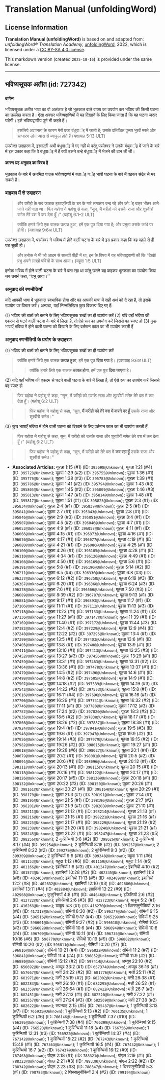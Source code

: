 # Translation Manual (unfoldingWord)

## License Information

**Translation Manual (unfoldingWord)** is based on and adapted from: _unfoldingWord® Translation Academy_, [unfoldingWord](https://unfoldingword.org/utw), 2022, which is licensed under a [CC BY-SA 4.0 license](https://creativecommons.org/licenses/by-sa/4.0/legalcode.en).

This markdown version (created `2025-10-16`) is provided under the same license.



--------------------------------

## भविष्यसूचक अतीत (id: 727342)

### वर्णन

भविष्यसूचक अतीत भाषा का वो अलंकार है जो भूतकाल वाले वाक्य का उपयोग कर भविष्य की किसी घटना का उल्लेख करता है। ऐसा अक्सर भविष्यद्वाणियों में यह दिखाने के लिए किया जाता है कि वह घटना जरूर घटेगी। इसे भविष्यद्वाणीय पूर्ण भी कहते हैं।

> इसलिये अज्ञानता के कारण मेरी प्रजा बंधुवार्इ में जाती है; उसके प्रतिष्ठित पुरूष भूखों मरते और साधारण लोग प्यास से ब्याकुल होते हैं (यशायाह 5:13 ULT)

उपरोक्त उदाहरण में, इस्राएली अभी बंधुवार्इ में गए नही थे परंतु परमेश्वर ने उनके बंधुवार्इ में जाने के बारे में इस प्रकार कहा कि वे बंधुवार्इ में हैं क्यों उसने उन्हे बंधुवार्इ में भेजने की ठान ली थी।

#### कारण यह अनुवाद का विषय है

भूतकाल के बारे में अनभिज्ञ पाठक भविष्यद्वाणी में बतार्इ गर्इ भावी घटना के बारे में पढ़कर संदेह से भर सकते हैं।

### बाइबल में से उदाहरण

> और यरीहो के सब फाटक इस्राएलियों के डर के मारे लगातार बन्द रहे और कोर्इ बाहर भीतर आने जाने नहीं पाता था। फिर यहोवा ने यहोशू से कहा, “सुन, मैं यरीहो को उसके राजा और शूरवीरों समेत तेरे वश में कर देता हूँ।” (यहोशू 6:1–2 ULT)

> क्योंकि हमारे लिये एक बालक उत्पन्न हुआ, हमें एक पुत्र दिया गया है; और प्रभुता उसके कांधे पर होगी। (यशायाह 9:6अ ULT)

उपरोक्त उदाहरण में, परमेश्वर ने भविष्य में होने वाली घटना के बारे में इस प्रकार कहा कि वह पहले से ही घट चुकी हो।

> और हनोक ने भी जो आदम से सातवीं पीढ़ी में था, इन के विषय में यह भविष्यद्ववाणी की कि “देखो! प्रभु अपने लाखों पवित्रों के साथ आया। (यहूदा 1:5 ULT)

हनोक भविष्य में होने वाली घटना के बारे में बता रहा था परंतु उसने यह कहकर भूतकाल का उपयोग किया जब उसने कहा, ‘‘प्रभु आया।’’

### अनुवाद की रणनीतियाँ

यदि आपकी भाषा में भूतकाल स्वभाविक होगा और वह आपकी भाषा में सही अर्थ को दे रहा है, तो इसके उपयोग पर विचार करें। अन्यथा, यहाँ निम्नलिखित कुछ विकल्प दिए गए हैं:

(1\) भविष्य की बातों को बताने के लिए भविष्यसूचक शब्दों का ही उपयोग करें (2\) यदि वहाँ भविष्य की एकदम से घटने वाली घटना के बारे में लिखा है, तो ऐसे रूप का उपयोग करें जिससे वह स्पष्ट हो (3\) कुछ भाषाएँ भविष्य में होने वाली घटना को दिखाने के लिए वर्तमान काल का भी उपयोग करती हैं

### अनुवाद रणनीतियों के प्रयोग के उदाहरण

(1\) भविष्य की बातों को बताने के लिए भविष्यसूचक शब्दों का ही उपयोग करें

> क्योंकि हमारे लिये एक बालक **उत्पन्न हुआ**, हमें एक पुत्र **दिया गया** है। (यशायाह 9:6अ ULT)
> 
> 
> > क्योंकि हमारे लिये एक बालक **उत्पन्न होगा**, हमें एक पुत्र **दिया जाएगा** है।

(2\) यदि वहाँ भविष्य की एकदम से घटने वाली घटना के बारे में लिखा है, तो ऐसे रूप का उपयोग करें जिससे वह स्पष्ट हो

> फिर यहोवा ने यहोशू से कहा, “सुन, मैं यरीहो को उसके राजा और शूरवीरों समेत तेरे वश में कर देता हूँ। (यहोशू 6:2 ULT)

> > फिर यहोवा ने यहोशू से कहा, “सुन, **मैं यरीहो को तेरे वश में करने पर हूँ** उसके राजा और शूरवीरों समेत।”

(3\) कुछ भाषाएँ भविष्य में होने वाली घटना को दिखाने के लिए वर्तमान काल का भी उपयोग करती हैं

> फिर यहोवा ने यहोशू से कहा, सुन, मैं यरीहो को उसके राजा और शूरवीरों समेत तेरे वश में कर देता हूँ।” (यहोशू 6:2 ULT)

> > फिर यहोवा ने यहोशू से कहा, “सुन, मैं यरीहो को तेरे वश में **कर रहा हूँ** उसके राजा और शूरवीरों समेत।”

* **Associated Articles:** यूहन्ना 1:15 (#1) (ID: `395698@Unknown`); यूहन्ना 1:21 (#4) (ID: `395728@Unknown`); यूहन्ना 1:29 (#2) (ID: `395755@Unknown`); यूहन्ना 1:36 (#1) (ID: `395776@Unknown`); यूहन्ना 1:38 (#3) (ID: `395783@Unknown`); यूहन्ना 1:39 (#1) (ID: `395786@Unknown`); यूहन्ना 1:41 (#2) (ID: `395794@Unknown`); यूहन्ना 1:43 (#3) (ID: `395805@Unknown`); यूहन्ना 1:45 (#2) (ID: `395809@Unknown`); यूहन्ना 1:46 (#3) (ID: `395813@Unknown`); यूहन्ना 1:47 (#1) (ID: `395814@Unknown`); यूहन्ना 1:48 (#1) (ID: `395817@Unknown`); यूहन्ना 1:51 (#1) (ID: `395825@Unknown`); यूहन्ना 2:3 (#1) (ID: `395834@Unknown`); यूहन्ना 2:4 (#1) (ID: `395837@Unknown`); यूहन्ना 2:5 (#1) (ID: `395841@Unknown`); यूहन्ना 2:7 (#1) (ID: `395843@Unknown`); यूहन्ना 2:8 (#1) (ID: `395846@Unknown`); यूहन्ना 2:9 (#3) (ID: `395851@Unknown`); यूहन्ना 3:4 (#1) (ID: `395907@Unknown`); यूहन्ना 4:5 (#2) (ID: `396046@Unknown`); यूहन्ना 4:7 (#1) (ID: `396053@Unknown`); यूहन्ना 4:9 (#1) (ID: `396057@Unknown`); यूहन्ना 4:11 (#1) (ID: `396066@Unknown`); यूहन्ना 4:15 (#1) (ID: `396073@Unknown`); यूहन्ना 4:16 (#1) (ID: `396076@Unknown`); यूहन्ना 4:17 (#1) (ID: `396077@Unknown`); यूहन्ना 4:19 (#1) (ID: `396080@Unknown`); यूहन्ना 4:21 (#1) (ID: `396086@Unknown`); यूहन्ना 4:25 (#1) (ID: `396100@Unknown`); यूहन्ना 4:26 (#1) (ID: `396105@Unknown`); यूहन्ना 4:28 (#1) (ID: `396110@Unknown`); यूहन्ना 4:34 (#1) (ID: `396120@Unknown`); यूहन्ना 4:49 (#1) (ID: `396166@Unknown`); यूहन्ना 4:50 (#1) (ID: `396169@Unknown`); यूहन्ना 5:6 (#1) (ID: `396191@Unknown`); यूहन्ना 5:8 (#1) (ID: `396196@Unknown`); यूहन्ना 5:14 (#2) (ID: `396211@Unknown`); यूहन्ना 6:5 (#4) (ID: `396330@Unknown`); यूहन्ना 6:8 (#3) (ID: `396337@Unknown`); यूहन्ना 6:12 (#2) (ID: `396350@Unknown`); यूहन्ना 6:19 (#3) (ID: `396367@Unknown`); यूहन्ना 6:20 (#1) (ID: `396368@Unknown`); यूहन्ना 6:24 (#3) (ID: `396378@Unknown`); यूहन्ना 7:6 (#1) (ID: `396566@Unknown`); यूहन्ना 7:50 (#3) (ID: `396689@Unknown`); यूहन्ना 8:39 (#2) (ID: `396787@Unknown`); यूहन्ना 9:13 (#1) (ID: `396881@Unknown`); यूहन्ना 9:17 (#1) (ID: `396893@Unknown`); यूहन्ना 11:7 (#1) (ID: `397106@Unknown`); यूहन्ना 11:11 (#1) (ID: `397112@Unknown`); यूहन्ना 11:13 (#3) (ID: `397118@Unknown`); यूहन्ना 11:23 (#1) (ID: `397133@Unknown`); यूहन्ना 11:24 (#1) (ID: `397136@Unknown`); यूहन्ना 11:27 (#1) (ID: `397147@Unknown`); यूहन्ना 11:39 (#1) (ID: `397169@Unknown`); यूहन्ना 11:40 (#1) (ID: `397172@Unknown`); यूहन्ना 11:44 (#3) (ID: `397182@Unknown`); यूहन्ना 12:4 (#2) (ID: `397229@Unknown`); यूहन्ना 12:9 (#4) (ID: `397248@Unknown`); यूहन्ना 12:22 (#2) (ID: `397295@Unknown`); यूहन्ना 13:4 (#1) (ID: `397399@Unknown`); यूहन्ना 13:5 (#1) (ID: `397403@Unknown`); यूहन्ना 13:6 (#1) (ID: `397405@Unknown`); यूहन्ना 13:8 (#1) (ID: `397408@Unknown`); यूहन्ना 13:9 (#1) (ID: `397411@Unknown`); यूहन्ना 13:10 (#1) (ID: `397413@Unknown`); यूहन्ना 13:25 (#3) (ID: `397452@Unknown`); यूहन्ना 13:27 (#3) (ID: `397456@Unknown`); यूहन्ना 13:29 (#1) (ID: `397459@Unknown`); यूहन्ना 13:31 (#1) (ID: `397463@Unknown`); यूहन्ना 13:31 (#2) (ID: `397464@Unknown`); यूहन्ना 13:36 (#1) (ID: `397478@Unknown`); यूहन्ना 13:37 (#1) (ID: `397479@Unknown`); यूहन्ना 14:5 (#2) (ID: `397496@Unknown`); यूहन्ना 14:6 (#1) (ID: `397498@Unknown`); यूहन्ना 14:8 (#2) (ID: `397505@Unknown`); यूहन्ना 14:9 (#1) (ID: `397507@Unknown`); यूहन्ना 14:18 (#2) (ID: `397539@Unknown`); यूहन्ना 14:19 (#3) (ID: `397542@Unknown`); यूहन्ना 14:22 (#2) (ID: `397553@Unknown`); यूहन्ना 15:8 (#1) (ID: `397616@Unknown`); यूहन्ना 16:11 (#4) (ID: `397696@Unknown`); यूहन्ना 16:16 (#1) (ID: `397706@Unknown`); यूहन्ना 16:29 (#1) (ID: `397741@Unknown`); यूहन्ना 16:32 (#2) (ID: `397746@Unknown`); यूहन्ना 17:11 (#1) (ID: `397780@Unknown`); यूहन्ना 17:12 (#3) (ID: `397787@Unknown`); यूहन्ना 17:24 (#2) (ID: `397820@Unknown`); यूहन्ना 18:3 (#2) (ID: `397835@Unknown`); यूहन्ना 18:5 (#2) (ID: `397838@Unknown`); यूहन्ना 18:17 (#1) (ID: `397866@Unknown`); यूहन्ना 18:26 (#2) (ID: `397887@Unknown`); यूहन्ना 18:38 (#1) (ID: `397924@Unknown`); यूहन्ना 19:4 (#1) (ID: `397941@Unknown`); यूहन्ना 19:5 (#3) (ID: `397946@Unknown`); यूहन्ना 19:6 (#1) (ID: `397947@Unknown`); यूहन्ना 19:9 (#2) (ID: `397956@Unknown`); यूहन्ना 19:14 (#3) (ID: `397979@Unknown`); यूहन्ना 19:15 (#2) (ID: `397982@Unknown`); यूहन्ना 19:26 (#2) (ID: `398015@Unknown`); यूहन्ना 19:27 (#1) (ID: `398018@Unknown`); यूहन्ना 19:28 (#6) (ID: `398027@Unknown`); यूहन्ना 20:1 (#4) (ID: `398079@Unknown`); यूहन्ना 20:2 (#1) (ID: `398081@Unknown`); यूहन्ना 20:5 (#2) (ID: `398094@Unknown`); यूहन्ना 20:6 (#1) (ID: `398096@Unknown`); यूहन्ना 20:12 (#1) (ID: `398111@Unknown`); यूहन्ना 20:13 (#1) (ID: `398115@Unknown`); यूहन्ना 20:15 (#1) (ID: `398118@Unknown`); यूहन्ना 20:16 (#1) (ID: `398122@Unknown`); यूहन्ना 20:17 (#1) (ID: `398126@Unknown`); यूहन्ना 20:17 (#5) (ID: `398130@Unknown`); यूहन्ना 20:18 (#1) (ID: `398132@Unknown`); यूहन्ना 20:22 (#3) (ID: `398150@Unknown`); यूहन्ना 20:26 (#1) (ID: `398161@Unknown`); यूहन्ना 20:27 (#1) (ID: `398164@Unknown`); यूहन्ना 20:29 (#1) (ID: `398170@Unknown`); यूहन्ना 21:3 (#1) (ID: `398191@Unknown`); यूहन्ना 21:4 (#1) (ID: `398195@Unknown`); यूहन्ना 21:5 (#1) (ID: `398196@Unknown`); यूहन्ना 21:7 (#2) (ID: `398201@Unknown`); यूहन्ना 21:9 (#1) (ID: `398208@Unknown`); यूहन्ना 21:10 (#1) (ID: `398211@Unknown`); यूहन्ना 21:12 (#1) (ID: `398214@Unknown`); यूहन्ना 21:13 (#1) (ID: `398216@Unknown`); यूहन्ना 21:15 (#1) (ID: `398221@Unknown`); यूहन्ना 21:16 (#1) (ID: `398225@Unknown`); यूहन्ना 21:17 (#1) (ID: `398229@Unknown`); यूहन्ना 21:19 (#2) (ID: `398238@Unknown`); यूहन्ना 21:20 (#1) (ID: `398240@Unknown`); यूहन्ना 21:21 (#1) (ID: `398245@Unknown`); यूहन्ना 21:22 (#1) (ID: `398247@Unknown`); यूहन्ना 21:23 (#5) (ID: `398256@Unknown`); 2 कुरिन्थियों 3:8 (#2) (ID: `398626@Unknown`); 2 कुरिन्थियों 8:17 (#4) (ID: `399254@Unknown`); 2 कुरिन्थियों 8:18 (#2) (ID: `399257@Unknown`); 2 कुरिन्थियों 8:22 (#2) (ID: `399278@Unknown`); 2 कुरिन्थियों 9:3 (#2) (ID: `399309@Unknown`); 2 कुरिन्थियों 9:9 (#6) (ID: `399348@Unknown`); यहूदा 1:11 (#6) (ID: `401153@Unknown`); यहूदा 1:12 (#6) (ID: `401159@Unknown`); यहूदा 1:14 (#5) (ID: `401166@Unknown`); इब्रानियों 1:6 (#3) (ID: `401247@Unknown`); इब्रानियों 4:10 (#2) (ID: `401573@Unknown`); इब्रानियों 10:28 (#2) (ID: `402345@Unknown`); इब्रानियों 11:8 (#6) (ID: `402463@Unknown`); इब्रानियों 11:13 (#5) (ID: `402489@Unknown`); इब्रानियों 12:2 (#8) (ID: `402632@Unknown`); इब्रानियों 12:10 (#3) (ID: `402686@Unknown`); इब्रानियों 13:11 (#4) (ID: `402884@Unknown`); इब्रानियों 13:22 (#9) (ID: `402968@Unknown`); कुलुस्सियों 4:8 (#1) (ID: `404646@Unknown`); इफिसियों 2:6 (#2) (ID: `412722@Unknown`); इफिसियों 2:6 (#3) (ID: `412723@Unknown`); याकूब 5:2 (#1) (ID: `416268@Unknown`); याकूब 5:3 (#1) (ID: `416270@Unknown`); 1 थिस्सलुनीकियों 2:16 (#6) (ID: `417318@Unknown`); रोमियों 8:30 (#2) (ID: `596377@Unknown`); रोमियों 9:15 (#4) (ID: `596516@Unknown`); रोमियों 9:17 (#4) (ID: `596529@Unknown`); रोमियों 9:25 (#3) (ID: `596601@Unknown`); रोमियों 9:27 (#2) (ID: `596610@Unknown`); रोमियों 10:5 (#3) (ID: `596682@Unknown`); रोमियों 10:6 (#4) (ID: `596694@Unknown`); रोमियों 10:8 (#4) (ID: `596709@Unknown`); रोमियों 10:11 (#4) (ID: `596735@Unknown`); रोमियों 10:16 (#6) (ID: `596770@Unknown`); रोमियों 10:19 (#9) (ID: `596802@Unknown`); रोमियों 10:20 (#2) (ID: `596811@Unknown`); रोमियों 10:20 (#7) (ID: `596816@Unknown`); रोमियों 10:21 (#4) (ID: `596822@Unknown`); रोमियों 11:2 (#7) (ID: `596841@Unknown`); रोमियों 11:4 (#4) (ID: `596852@Unknown`); रोमियों 11:9 (#2) (ID: `596880@Unknown`); रोमियों 15:12 (#2) (ID: `597414@Unknown`); अय्यूब 23:10 (#2) (ID: `656692@Unknown`); अय्यूब 33:2 (#1) (ID: `657374@Unknown`); अय्यूब 36:16 (#1) (ID: `657667@Unknown`); मत्ती 24:22 (#2) (ID: `681776@Unknown`); मत्ती 25:11 (#2) (ID: `681971@Unknown`); मत्ती 25:19 (#2) (ID: `682002@Unknown`); मत्ती 26:38 (#1) (ID: `682283@Unknown`); मत्ती 26:40 (#1) (ID: `682295@Unknown`); मत्ती 26:52 (#1) (ID: `682358@Unknown`); मत्ती 26:64 (#1) (ID: `682412@Unknown`); मत्ती 26:7 (#3) (ID: `682451@Unknown`); मत्ती 27:13 (#1) (ID: `682520@Unknown`); मत्ती 27:22 (#1) (ID: `682557@Unknown`); मत्ती 27:24 (#3) (ID: `682569@Unknown`); मत्ती 27:38 (#2) (ID: `682622@Unknown`); सपन्याह 2:15 (#5) (ID: `765437@Unknown`); 1 कुरिन्थियों 3:13 (#7) (ID: `765935@Unknown`); 1 कुरिन्थियों 5:13 (#2) (ID: `766135@Unknown`); 1 कुरिन्थियों 6:2 (#6) (ID: `766146@Unknown`); 1 कुरिन्थियों 7:37 (#10) (ID: `766395@Unknown`); 1 कुरिन्थियों 7:38 (#4) (ID: `766399@Unknown`); 1 कुरिन्थियों 9:15 (#4) (ID: `766520@Unknown`); 1 कुरिन्थियों 11:18 (#4) (ID: `766756@Unknown`); 1 कुरिन्थियों 12:31 (#3) (ID: `766922@Unknown`); 1 कुरिन्थियों 14:37 (#4) (ID: `767142@Unknown`); 1 कुरिन्थियों 15:22 (#2) (ID: `767243@Unknown`); 1 कुरिन्थियों 15:49 (#1) (ID: `767363@Unknown`); 1 कुरिन्थियों 16:5 (#4) (ID: `767432@Unknown`); 1 कुरिन्थियों 16:7 (#2) (ID: `767437@Unknown`); 1 कुरिन्थियों 16:12 (#9) (ID: `767463@Unknown`); योएल 2:18 (#1) (ID: `788321@Unknown`); योएल 2:19 (#1) (ID: `788323@Unknown`); योएल 2:21 (#3) (ID: `788339@Unknown`); योएल 2:22 (#2) (ID: `788342@Unknown`); योएल 2:23 (#3) (ID: `788347@Unknown`); 1 थिस्सलुनीकियों 5:3 (#1) (ID: `798783@Unknown`); 2 थिस्सलुनीकियों 2:4 (#2) (ID: `799194@Unknown`)

